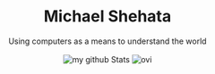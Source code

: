 <h1 style="text-align:center;">Michael Shehata</h1>

<p style="text-align:center;">Using computers as a means to understand the world</p>

<div align="center">
  <img align="center" src="https://github-readme-stats.vercel.app/api?username=michaelshehata&include_all_commits=true&count_private=true&show_icons=true&line_height=20&title_color=2B5BBD&icon_color=1124BB&text_color=A1A1A1&bg_color=0,000000,130F40" alt="my github Stats"/>
  <img align="center" src="https://github-readme-stats.vercel.app/api/top-langs?username=michaelshehata&show_icons=true&locale=en&layout=compact&theme=chartreuse-dark" alt="ovi" />
</div>

<br>

